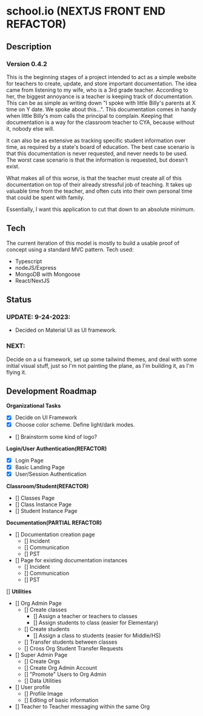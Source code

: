 # school.io (NEXTJS FRONT END REFACTOR)

## Description
### Version 0.4.2
This is the beginning stages of a project intended to act as a simple website for teachers to create, update, and store important documentation.
The idea came from listening to my wife, who is a 3rd grade teacher.  According to her, the biggest annoyance is a teacher is keeping track of
documentation.  This can be as simple as writing down "I spoke with little Billy's parents at X time on Y date.  We spoke about this...".  This
documentation comes in handy when little Billy's mom calls the principal to complain.  Keeping that documentation is a way for the classroom teacher
to CYA, because without it, nobody else will.

It can also be as extensive as tracking specific student information over time, as required by a state's board of education.  The best case scenario
is that this documentation is never requested, and never needs to be used.  The worst case scenario is that the information is requested, but doesn't exist.

What makes all of this worse, is that the teacher must create all of this documentation on top of their already stressful job of teaching.
It takes up valuable time from the teacher, and often cuts into their own personal time that could be spent with family.

Essentially, I want this application to cut that down to an absolute minimum.

## Tech
The current iteration of this model is mostly to build a usable proof of concept using a standard MVC pattern.
Tech used:
- Typescript
- nodeJS/Express
- MongoDB with Mongoose
- React/NextJS

## Status

### **UPDATE: 9-24-2023:**
- Decided on Material UI as UI framework.


### **NEXT:**
Decide on a ui framework, set up some tailwind themes, and deal with some initial visual stuff,
just so I'm not painting the plane, as I'm building it, as I'm flying it.



## Development Roadmap

**Organizational Tasks**
- [x] Decide on UI Framework
- [x] Choose color scheme.  Define light/dark modes.
- [] Brainstorm some kind of logo?

**Login/User Authentication(REFACTOR)**
- [x] Login Page
- [x] Basic Landing Page
- [x] User/Session Authentication

**Classroom/Student(REFACTOR)**
- [] Classes Page
- [] Class Instance Page
- [] Student Instance Page

**Documentation(PARTIAL REFACTOR)**
- [] Documentation creation page
    - [] Incident
    - [] Communication
    - [] PST
- [] Page for existing documentation instances
    - [] Incident
    - [] Communication
    - [] PST

[] **Utilities**
- [] Org Admin Page
    - [] Create classes
        - [] Assign a teacher or teachers to classes
        - [] Assign students to class (easier for Elementary)
    - [] Create students
        - [] Assign a class to students (easier for Middle/HS)
    - [] Transfer students between classes
    - [] Cross Org Student Transfer Requests
- [] Super Admin Page
    - [] Create Orgs
    - [] Create Org Admin Account
    - [] "Promote" Users to Org Admin
    - [] Data Utilities
- [] User profile
    - [] Profile Image
    - [] Editing of basic information
- [] Teacher to Teacher messaging within the same Org

